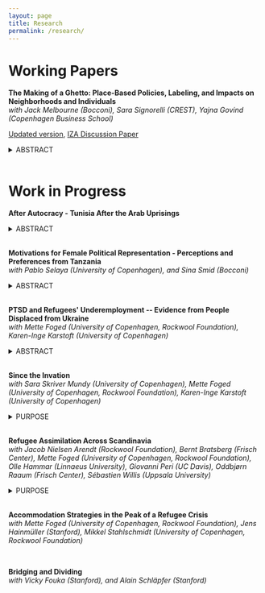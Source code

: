 ```yaml
---
layout: page
title: Research
permalink: /research/
---
```


# Working Papers

**The Making of a Ghetto: Place-Based Policies, Labeling, and Impacts on Neighborhoods and Individuals** <br>
*with Jack Melbourne (Bocconi), Sara Signorelli (CREST), Yajna Govind (Copenhagen Business School)* <br>

[Updated version](https://www.dropbox.com/scl/fi/5nlejsod8safo0007pv35/GMSZ_The-Making-of-a-Ghetto.pdf?rlkey=mn6eebac3trylhj6gj0rrq64j&st=i81c7gqm&dl=0), [IZA Discussion Paper](https://docs.iza.org/dp17573.pdf)<br>

<details>
  <summary>ABSTRACT</summary>
  <div style="font-size: 12px;">
  Policies targeting disadvantaged areas aim to improve their conditions, but the labels they impose carry consequences of their own. In this paper, we examine Denmark's Ghetto Plan, one of the first recent place-based policies explicitly targeting migrant populations. Under this policy, certain public housing deemed ``problematic'' were officially designated as ``ghettos'', with minimal additional implications. Using rich administrative data and a Difference-in-Differences approach, we show that the policy backfired, worsening spatial inequality through compositional shifts driven by native avoidance. In addition, the policy was particularly detrimental to exposed natives, who accepted a 4% annual income loss to leave stigmatized areas.
  </div>
</details>

<br>


# Work in Progress

**After Autocracy - Tunisia After the Arab Uprisings** <br>

<details>
  <summary>ABSTRACT</summary>
  <div style="font-size: 12px;">
  What happens to the existing balance of political power when autocrats leave? I study the territorial redistribution of political power in Tunisia after the Arab Uprisings, four weeks of mass protests forced the president of 24 years to step down, setting Tunisia off on a transition out of autocracy. Political decentralization was an important part of the new constitution a Constituent Assembly elected in October 2011 started to draft. But municipal elections were not held until May 2018. In these seven years, the central government appointed, and replaced municipal councils by decree. I generate a novel data set on these council appointments from regulative texts and exploit variation across regions and over time to quantify the power struggles that arose between civil society seeking greater autonomy and the state trying to establish larger territorial reach. I find that appointments led to more violent conflict. This conflict was driven by repeated replacements of previously appointed councils. Event studies support the idea that violent conflict was indeed a reaction to council appointments and not vice versa.
  </div>
</details>

<br>

**Motivations for Female Political Representation - Perceptions and Preferences from Tanzania** <br>
*with  Pablo Selaya (University of Copenhagen), and Sina Smid (Bocconi)* <br>

<details>
  <summary>ABSTRACT</summary>
  <div style="font-size: 12px;">
  Why do people want more women in politics? While women’s numeric representation has increased globally, it remains unclear how the public perceives its connection to substantive policy influence. This paper examines public preferences regarding the relationship between numeric and substantive representation in Tanzania—a pioneer in institutionalized gender quotas. Using original survey data, including survey experiments conducted at the University of Dar es Salaam across three time points (2020–2021), we develop a novel and robust measure of these preferences. Our findings show that support for increased female political representation is primarily driven by a desire for greater substantive representation. Respondents who express this motivation are significantly more likely to perceive that female candidates face higher standards in politics. Moreover, the gap between preferred and perceived levels of representation serves as a meaningful indicator of demand for gender equality, but not with support for Tanzania's current gender quota. We find that respondents generally favor affirmative action policies aimed at equality of opportunity over equality of outcome.
  </div>
</details>

<br>

**PTSD and Refugees' Underemployment -- Evidence from People Displaced from Ukraine** <br>
*with Mette Foged (University of Copenhagen, Rockwool Foundation), Karen-Inge Karstoft (University of Copenhagen)* <br>

<details>
  <summary>ABSTRACT</summary>
  <div style="font-size: 12px;">
  Refugee integration remains a major policy challenge in many host countries. Post-traumatic stress disorder (PTSD), resulting from exposure to war and violence, may affect refugees’ integration. Using survey data representative of an entire cohort of refugees -- collected shortly after arrival and linked to administrative tax records -- we quantify the PTSD employment gap. PTSD symptoms are associated with substantially lower employment probabilities, accounting for roughly a quarter of the overall refugee-native employment gap two years after arrival. These findings underscore the economic relevance of trauma and suggest that psychological support may complement existing integration policies.
  </div>
</details>

<br>

**Since the Invation** <br>
*with  Sara Skriver Mundy (University of Copenhagen), Mette Foged (University of Copenhagen, Rockwool Foundation), Karen-Inge Karstoft (University of Copenhagen)* <br>

<details>
  <summary>PURPOSE</summary>
  <div style="font-size: 12px;">
The purpose is to inform resource allocation coordination in host countries that receives large-scale immigration of war refugees. Specifically, we investigate whether early relative immigration, defined as the time of immigration relative to war onset, is associated with greater access to socio-economic and mental health resources compared to later immigration.
  </div>
</details>

<br>

**Refugee Assimilation Across Scandinavia** <br>
*with Jacob Nielsen Arendt (Rockwool Foundation), Bernt Bratsberg (Frisch Center), Mette Foged (University of Copenhagen, Rockwool Foundation), Olle Hammar (Linnaeus University), Giovanni Peri (UC Davis), Oddbjørn Raaum (Frisch Center), Sébastien Willis (Uppsala University)* <br>

<details>
  <summary>PURPOSE</summary>
  <div style="font-size: 12px;">
Refugee employment has recently reached record high levels in Denmark, with similar improvements in Norway and Sweden. Understanding why this has occurred – and whether it has occurred at the cost of limited language investments - is key to sustain the positive development. We will examine how the size and composition of the arrival cohorts, local labor demand, and national policy reforms contribute to employment trajectories of refugees by comparing Denmark, Sweden and Norway in a unified framework.
  </div>
</details>

<br>

**Accommodation Strategies in the Peak of a Refugee Crisis** <br>
*with  Mette Foged (University of Copenhagen, Rockwool Foundation), Jens Hainmüller (Stanford), Mikkel Stahlschmidt (University of Copenhagen, Rockwool Foundation)* <br>

<br>

**Bridging and Dividing**<br>
*with Vicky Fouka (Stanford), and Alain Schläpfer (Stanford)* <br>